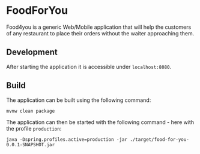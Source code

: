 # FoodForYou

Food4you is a generic Web/Mobile application that will help the customers of any restaurant to place their orders without the waiter approaching them.

## Development

After starting the application it is accessible under `localhost:8080`.

## Build

The application can be built using the following command:

```
mvnw clean package
```

The application can then be started with the following command - here with the profile `production`:

```
java -Dspring.profiles.active=production -jar ./target/food-for-you-0.0.1-SNAPSHOT.jar
```